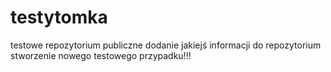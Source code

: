 # testytomka

testowe repozytorium publiczne
dodanie jakiejś informacji do repozytorium
stworzenie nowego testowego przypadku!!!
